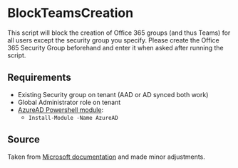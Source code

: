 # BlockTeamsCreation
This script will block the creation of Office 365 groups (and thus Teams) for all users except the security group you specify. Please create the Office 365 Security Group beforehand and enter it when asked after running the script.

## Requirements
- Existing Security group on tenant (AAD or AD synced both work)
- Global Administrator role on tenant
- [AzureAD Powershell module](https://docs.microsoft.com/en-us/office365/enterprise/powershell/connect-to-office-365-powershell):
  -  `Install-Module -Name AzureAD`
  
## Source
Taken from [Microsoft documentation](https://docs.microsoft.com/en-us/microsoft-365/admin/create-groups/manage-creation-of-groups?view=o365-worldwide) and made minor adjustments.